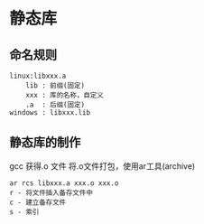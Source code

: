 # 静态库
## 命名规则
```
linux:libxxx.a  
    lib : 前缀(固定)  
    xxx : 库的名称，自定义  
    .a  : 后缀(固定)  
windows : libxxx.lib  
```
## 静态库的制作  
 gcc 获得.o 文件
 将.o文件打包，使用ar工具(archive)
```
ar rcs libxxx.a xxx.o xxx.o
r - 将文件插入备存文件中
c - 建立备存文件
s - 索引
```

